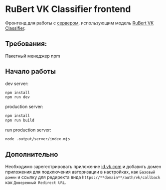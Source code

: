 # RuBert VK Classifier frontend

Фронтенд для работы с [сервером](https://github.com/maryshev3/YourWay), использующим модель [RuBert VK Classifier](https://github.com/MrDaseMan/rubert-vk-classifier).

## Требования:
Пакетный менеджер npm

## Начало работы

dev server:
```bash
npm install
npm run dev
```

production server:
```bash
npm install
npm run build
```

run production server:
```bash
node .output/server/index.mjs
```

## Дополнительно
Необходимо зарегестрировать приложение [id.vk.com](https://id.vk.com/about/business/go) и добавить домен приложения для подключения авторизации в настройках, как `Базовый домен` и ссылку для редиректа вида `https://**domain**/auth/vk/callback` как `Доверенный Redirect URL`.